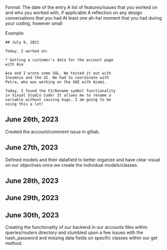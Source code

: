 Format:
The date of the entry
A list of features/issues that you worked on and who you worked with, if applicable
A reflection on any design conversations that you had
At least one ah-ha! moment that you had during your coding, however small

Example:

    ## July 9, 2021

    Today, I worked on:

    * Getting a customer's data for the account page
    with Asa

    Asa and I wrote some SQL. We tested it out with
    Insomnia and the UI. We had to coordinate with
    Petra, who was working on the GHI with Azami.

    Today, I found the F2/Rename symbol functionality
    in Visual Studio Code! It allows me to rename a
    variable without causing bugs. I am going to be
    using this a lot!

## June 26th, 2023

Created the account/comment issue in gitlab.

## June 27th, 2023

Defined models and their datafield to better organize and have clear visual on our objectives once we create the individual models/classes.

## June 28th, 2023

## June 29th, 2023

## June 30th, 2023

Creating the functionality of our backend in our accounts files within queries/routers directory and stumbled upon a few issues with the hash_password and missing data fields on specific classes within our get method.
